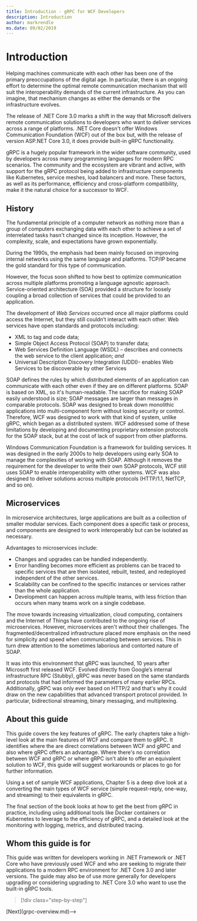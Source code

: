 ```yaml
---
title: Introduction - gRPC for WCF Developers
description: Introduction
author: markrendle
ms.date: 09/02/2019
---
```


# Introduction

Helping machines communicate with each other has been one of the primary preoccupations of the digital age. In particular, there is an ongoing effort to determine the optimal remote communication mechanism that will suit the interoperability demands of the current infrastructure. As you can imagine, that mechanism changes as either the demands or the infrastructure evolves.

The release of .NET Core 3.0 marks a shift in the way that Microsoft delivers remote communication solutions to developers who want to deliver services across a range of platforms. .NET Core doesn't offer Windows Communication Foundation (WCF) out of the box but, with the release of version ASP.NET Core 3.0, it does provide built-in gRPC functionality.

gRPC is a hugely popular framework in the wider software community, used by developers across many programming languages for modern RPC scenarios. The community and the ecosystem are vibrant and active, with support for the gRPC protocol being added to infrastructure components like Kubernetes, service meshes, load balancers and more. These factors, as well as its performance, efficiency and cross-platform compatibility, make it the natural choice for a successor to WCF.

## History

The fundamental principle of a computer network as nothing more than a group of computers exchanging data with each other to achieve a set of interrelated tasks hasn't changed since its inception. However, the complexity, scale, and expectations have grown exponentially.  

During the 1990s, the emphasis had been mainly focused on improving internal networks using the same language and platforms. TCP/IP became the gold standard for this type of communication.

However, the focus soon shifted to how best to optimize communication across multiple platforms promoting a language agnostic approach. Service-oriented architecture (SOA) provided a structure for loosely coupling a broad collection of services that could be provided to an application.

The development of *Web Services* occurred once all major platforms could access the Internet, but they still couldn’t interact with each other. Web services have open standards and protocols including:

- XML to tag and code data;
- Simple Object Access Protocol (SOAP) to transfer data;
- Web Services Definition Language (WSDL) – describes and connects the web service to the client application; *and*
- Universal Description Discovery Integration (UDDI)- enables Web Services to be discoverable by other Services

SOAP defines the rules by which distributed elements of an application can communicate with each other even if they are on different platforms. SOAP is based on XML, so it's human-readable. The sacrifice for making SOAP easily understood is size; SOAP messages are larger than messages in comparable protocols. SOAP was designed to break down monolithic applications into multi-component form without losing security or control. Therefore, WCF was designed to work with that kind of system, unlike gRPC, which began as a distributed system. WCF addressed some of these limitations by developing and documenting proprietary extension protocols for the SOAP stack, but at the cost of lack of support from other platforms.

Windows Communication Foundation is a framework for building services. It was designed in the early 2000s to help developers using early SOA to manage the complexities of working with SOAP. Although it removes the requirement for the developer to write their own SOAP protocols, WCF still uses SOAP to enable interoperability with other systems. WCF was also designed to deliver solutions across multiple protocols (HTTP/1.1, NetTCP, and so on).

## Microservices

In microservice architectures, large applications are built as a collection of smaller modular services. Each component does a specific task or process, and components are designed to work interoperably but can be isolated as necessary.

Advantages to microservices include:

- Changes and upgrades can be handled independently.
- Error handling becomes more efficient as problems can be traced to specific services that are then isolated, rebuilt, tested, and redeployed independent of the other services.
- Scalability can be confined to the specific instances or services rather than the whole application.
- Development can happen across multiple teams, with less friction than occurs when many teams work on a single codebase.

The move towards increasing virtualization, cloud computing, containers and the Internet of Things have contributed to the ongoing rise of microservices. However, microservices aren't without their challenges. The fragmented/decentralized infrastructure placed more emphasis on the need for simplicity and speed when communicating between services. This in turn drew attention to the sometimes laborious and contorted nature of SOAP.

It was into this environment that gRPC was launched, 10 years after Microsoft first released WCF. Evolved directly from Google’s internal infrastructure RPC (Stubby), gRPC was never based on the same standards and protocols that had informed the parameters of many earlier RPCs. Additionally, gRPC was only ever based on HTTP/2 and that's why it could draw on the new capabilities that advanced transport protocol provided. In particular, bidirectional streaming, binary messaging, and multiplexing.

## About this guide

This guide covers the key features of gRPC. The early chapters take a high-level look at the main features of WCF and compare them to gRPC. It identifies where the are direct correlations between WCF and gRPC and also where gRPC offers an advantage. Where there's no correlation between WCF and gRPC or where gRPC isn't able to offer an equivalent solution to WCF, this guide will suggest workarounds or places to go for further information.

Using a set of sample WCF applications, Chapter 5 is a deep dive look at a converting the main types of WCF service (simple request-reply, one-way, and streaming) to their equivalents in gRPC.

The final section of the book looks at how to get the best from gRPC in practice, including using additional tools like Docker containers or Kubernetes to leverage to the efficiency of gRPC, and a detailed look at the monitoring with logging, metrics, and distributed tracing.

## Whom this guide is for

This guide was written for developers working in .NET Framework or .NET Core who have previously used WCF and who are seeking to migrate their applications to a modern RPC environment for .NET Core 3.0 and later versions. The guide may also be of use more generally for developers upgrading or considering upgrading to .NET Core 3.0 who want to use the built-in gRPC tools.

>[!div class="step-by-step"]
<!-->[Next](grpc-overview.md)-->
